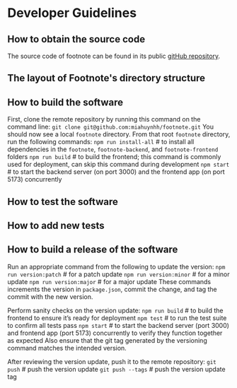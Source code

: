 # Developer Guidelines

## How to obtain the source code
The source code of footnote can be found in its public [gitHub repository](https://github.com/miahuynhh/footnote).

## The layout of Footnote's directory structure

## How to build the software
First, clone the remote repository by running this command on the command line:
`git clone git@github.com:miahuynhh/footnote.git`
You should now see a local `footnote` directory. From that root `footnote` directory, run the following commands:
`npm run install-all`  # to install all dependencies in the `footnote`, `footnote-backend`, and `footnote-frontend` folders
`npm run build`        # to build the frontend; this command is commonly used for deployment, can skip this command during development
`npm start`            # to start the backend server (on port 3000) and the frontend app (on port 5173) concurrently

## How to test the software

## How to add new tests

## How to build a release of the software
Run an appropriate command from the following to update the version:
`npm run version:patch`  # for a patch update
`npm run version:minor`  # for a minor update
`npm run version:major`  # for a major update
These commands increments the version in `package.json`, commit the change, and tag the commit with the new version.

Perform sanity checks on the version update:
`npm run build`  # to build the frontend to ensure it’s ready for deployment
`npm test`       # to run the test suite to confirm all tests pass
`npm start`      # to start the backend server (port 3000) and frontend app (port 5173) concurrently to verify they function together as expected
Also ensure that the git tag generated by the versioning command matches the intended version.

After reviewing the version update, push it to the remote repository:
`git push`         # push the version update
`git push --tags`  # push the version update tag

